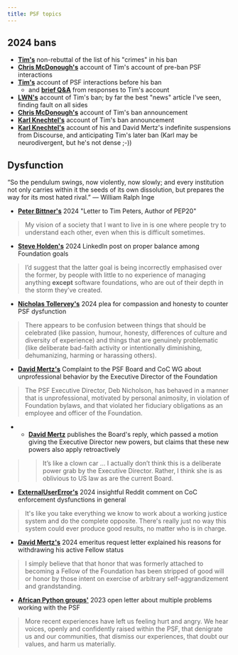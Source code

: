 ```yaml
---
title: PSF topics
---
```


## 2024 bans

- [**Tim's**](silly) non-rebuttal of the list of his "crimes" in his ban
- [**Chris McDonough's**](https://chrismcdonough.substack.com/p/ban-transparency-from-tim-peters) account of Tim's account of pre-ban PSF interactions
- [**Tim's**](ban) account of PSF interactions before his ban
  - and [**brief Q&A**](ban_qa) from responses to Tim's account
- [**LWN's**](https://lwn.net/Articles/988894/) account of Tim's ban; by far the best "news" article I've seen, finding fault on all sides
- [**Chris McDonough's**](https://chrismcdonough.substack.com/p/the-shameful-defenestration-of-tim) account of Tim's ban announcement
- [**Karl Knechtel's**](https://zahlman.github.io/politics/the-psf/2024/08/10/open-letter-psf-coc-wg-addendum-1-tim-peters.html) account of Tim's ban announcement
- [**Karl Knechtel's**](https://zahlman.github.io/politics/the-psf/2024/07/31/an-open-letter-to-the-psf-coc-wg.html) account of his and David Mertz's indefinite suspensions from Discourse, and anticipating Tim's later ban (Karl may be neurodivergent, but he's not dense ;-))

## Dysfunction

“So the pendulum swings, now violently, now slowly; and every institution not only carries within it the seeds of its own dissolution, but prepares the way for its most hated rival.” —  William Ralph Inge

- [**Peter Bittner's**](https://painless.software/letter-to-tim-peters-author-of-pep20) 2024 "Letter to Tim Peters, Author of PEP20"
>  My vision of a society that I want to live in is one where people try to understand each other, even when this is difficult sometimes. 
- [**Steve Holden's**](https://www.linkedin.com/posts/holdenweb_psf-coc-banishment-activity-7248238831806595072-sPbY) 2024 LinkedIn post on proper balance among Foundation goals
> I’d suggest that the latter goal is being incorrectly emphasised over the former, by people with little to no experience of managing anything **except** software foundations, who are out of their depth in the storm they’ve created.
- [**Nicholas Tollervey's**](https://ntoll.org/article/psf-woe) 2024 plea for compassion and honesty to counter PSF dysfunction
> There appears to be confusion between things that should be celebrated (like passion, humour, honesty, differences of culture and diversity of experience) and things that are genuinely problematic (like deliberate bad-faith activity or intentionally diminishing, dehumanizing, harming or harassing others).
- [**David Mertz's**](https://gnosis.cx/publish/ED-CoC-complaint) Complaint to the PSF Board and CoC WG about unprofessional behavior by the Executive Director of the Foundation
> The PSF Executive Director, Deb Nicholson, has behaved in a manner that is unprofessional, motivated by personal animosity, in violation of Foundation bylaws, and that violated her fiduciary obligations as an employee and officer of the Foundation.
- - [**David Mertz**](https://gnosis.cx/publish/Board-of-Fools) publishes the Board's reply, which passed a motion giving the Executive Director new powers, but claims that these new powers also apply retroactively
>> It’s like a clown car ... I actually don’t think this is a deliberate power grab by the Executive Director. Rather, I think she is as oblivious to US law as are the current Board.
- [**ExternalUserError's**](https://old.reddit.com/r/Python/comments/1ftbjt8/ban_transparency_from_tim_peters/lpsp3xa/) 2024 insightful Reddit comment on CoC enforcement dysfunctions in general
>  It's like you take everything we know to work about a working justice system and do the complete opposite.
> There's really just no way this system could ever produce good results, no matter who is in charge.
- [**David Mertz's**](https://gnosis.cx/publish/Emeritus) 2024 emeritus request letter explained his reasons for withdrawing his active Fellow status
> I simply believe that that honor that was formerly attached to becoming a Fellow of the Foundation has been stripped of good will or honor by those intent on exercise of arbitrary self-aggrandizement and grandstanding.
- [**African Python groups'**](https://pythonafrica.blogspot.com/2023/12/an-open-letter-to-python-software_5.html) 2023 open letter about multiple problems working with the PSF
> More recent experiences have left us feeling hurt and angry. We hear voices, openly and confidently raised within the PSF, that denigrate us and our communities, that dismiss our experiences, that doubt our values, and harm us materially.
